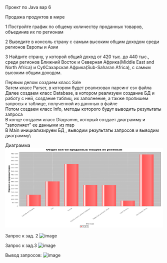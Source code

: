 Проект по Java вар 6

Продажа продуктов в мире

1 Постройте график по общему количеству проданных товаров,
объединив их по регионам

2 Выведите в консоль страну с самым высоким 
общим доходом среди регионов Европы и Азии

3 Найдите страну, у которой общий доход от 420 тыс. до 440 тыс.,
среди регионов Ближний Восток и Северная Африка(Middle East and North Africa)
и СубСахарская Африка(Sub-Saharan Africa), с самым высоким общим доходом.


Первым делом создаем класс Sale\
Затем класс Parser, в котором будет реализован парсинг csv файла\
Далее создаем класс Database, в котором реализуем создание БД и работу с ней, создание таблиц, их заполнение, а также пропишем запросы к таблице, полученной из даннных в файле\
Потом создаем класс Info, методы которого будут выводить результаты запроса\
В конце создаем класс Diagramm, который создает диаграмму и "заполняет" ее данными из map\
В Main инициализируем БД , выводим результаты запросов и выводим диаграмму\

Диаграмма
![img_1.png](img_1.png)

Запрос к зад. 2
![image](https://github.com/user-attachments/assets/9bca5b52-3894-4431-a021-478a27bf1b01)

Запрос к зад.3
![image](https://github.com/user-attachments/assets/1e6eb507-e81c-4055-acd9-9527bd4e40c3)



Вывод запросов:
![image](https://github.com/user-attachments/assets/5f530863-6708-4b6f-b9f4-edd30a612826)







